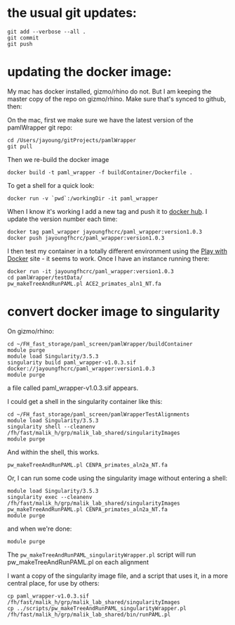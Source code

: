 # the usual git updates:
```
git add --verbose --all .
git commit
git push
```

# updating the docker image:

My mac has docker installed, gizmo/rhino do not. But I am keeping the master copy of the repo on gizmo/rhino.  Make sure that's synced to github, then:

On the mac, first we make sure we have the latest version of the pamlWrapper git repo:

```
cd /Users/jayoung/gitProjects/pamlWrapper
git pull
```

Then we re-build the docker image
```
docker build -t paml_wrapper -f buildContainer/Dockerfile .
```
To get a shell for a quick look:
```
docker run -v `pwd`:/workingDir -it paml_wrapper
```

When I know it's working I add a new tag and push it to [docker hub](https://hub.docker.com/repository/docker/jayoungfhcrc/paml_wrapper).  I update the version number each time:
```
docker tag paml_wrapper jayoungfhcrc/paml_wrapper:version1.0.3
docker push jayoungfhcrc/paml_wrapper:version1.0.3
```

I then test my container in a totally different environment using the [Play with Docker](https://labs.play-with-docker.com) site - it seems to work. Once I have an instance running there:
```
docker run -it jayoungfhcrc/paml_wrapper:version1.0.3
cd pamlWrapper/testData/
pw_makeTreeAndRunPAML.pl ACE2_primates_aln1_NT.fa
```

# convert docker image to singularity

On gizmo/rhino:
```
cd ~/FH_fast_storage/paml_screen/pamlWrapper/buildContainer
module purge
module load Singularity/3.5.3
singularity build paml_wrapper-v1.0.3.sif docker://jayoungfhcrc/paml_wrapper:version1.0.3
module purge
```


a file called paml_wrapper-v1.0.3.sif appears. 

I could get a shell in the singularity container like this:
```
cd ~/FH_fast_storage/paml_screen/pamlWrapperTestAlignments
module load Singularity/3.5.3
singularity shell --cleanenv /fh/fast/malik_h/grp/malik_lab_shared/singularityImages
module purge
```

And within the shell, this works.
```
pw_makeTreeAndRunPAML.pl CENPA_primates_aln2a_NT.fa 
```

Or, I can run some code using the singularity image without entering a shell:
```
module load Singularity/3.5.3
singularity exec --cleanenv /fh/fast/malik_h/grp/malik_lab_shared/singularityImages pw_makeTreeAndRunPAML.pl CENPA_primates_aln2a_NT.fa 
module purge
```

and when we're done:
```
module purge
```

The `pw_makeTreeAndRunPAML_singularityWrapper.pl` script will run pw_makeTreeAndRunPAML.pl on each alignment

I want a copy of the singularity image file, and a script that uses it, in a more central place, for use by others:
```
cp paml_wrapper-v1.0.3.sif /fh/fast/malik_h/grp/malik_lab_shared/singularityImages
cp ../scripts/pw_makeTreeAndRunPAML_singularityWrapper.pl /fh/fast/malik_h/grp/malik_lab_shared/bin/runPAML.pl
```